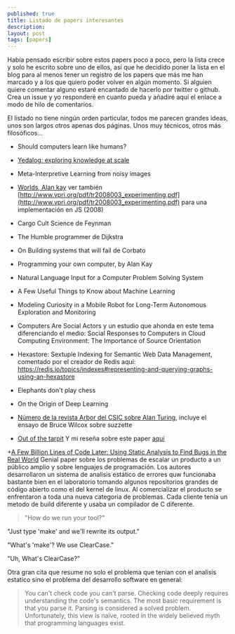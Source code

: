 ```yaml
---
published: true
title: Listado de papers interesantes
description: 
layout: post
tags: [papers] 
---
```


Había pensado escribir sobre estos papers poco a poco, pero la lista crece y solo he escrito sobre uno de ellos, así que he decidido poner la lista en el blog para al menos tener un registro de los papers que más me han marcado y a los que quiero poder volver en algún momento. Si alguien quiere comentar alguno estaré encantado de hacerlo por twitter o github. Crea un issue y yo responderé en cuanto pueda y añadiré aquí el enlace a modo de hilo de comentarios.

El listado no tiene ningún orden particular, todos me parecen grandes ideas, unos son largos otros apenas dos páginas. Unos muy técnicos, otros más filosóficos... 

+ Should computers learn like humans?

+ [Yedalog: exploring knowledge at scale](https://ai.google/research/pubs/pub43462)

+ Meta-Interpretive Learning from noisy images

+ [Worlds, Alan kay](https://www.google.com/url?sa=t&rct=j&q=&esrc=s&source=web&cd=2&cad=rja&uact=8&ved=0ahUKEwjrx7fugYrcAhUPblAKHXX8A2UQFggzMAE&url=http%3A%2F%2Fwww.vpri.org%2Fpdf%2Ftr2011001_final_worlds.pdf&usg=AOvVaw3yoCNzpwaucg8RngBkVX5n) ver también [http://www.vpri.org/pdf/tr2008003_experimenting.pdf](http://www.vpri.org/pdf/tr2008003_experimenting.pdf) para una implementación en JS (2008)

+ Cargo Cult Science de Feynman

+ The Humble programmer de Dijkstra

+ On Building systems that will fail de Corbato

+ Programming your own computer, by Alan Kay

+ Natural Language Input for a Computer Problem Solving System

+ A Few Useful Things to Know about Machine Learning

+ Modeling Curiosity in a Mobile Robot for Long-Term Autonomous Exploration and Monitoring

+ Computers Are Social Actors y un estudio que ahonda en este tema diferenciando el medio: Social Responses to Computers in Cloud Computing Environment: The Importance of Source Orientation

+ Hexastore: Sextuple Indexing for Semantic Web Data Management, comentado por el creador de Redis aquí: https://redis.io/topics/indexes#representing-and-querying-graphs-using-an-hexastore

+ Elephants don't play chess

+ On the Origin of Deep Learning

+ [Número de la revista Arbor del CSIC sobre Alan Turing](http://arbor.revistas.csic.es/index.php/arbor/issue/view/149/showToc), incluye el ensayo de Bruce Wilcox sobre suzzette

+ [Out of the tarpit](http://juanmirod.github.io/public/out-of-the-tarpit.pdf) Y mi reseña sobre este paper [aquí](http://juanmirod.github.io/2018/01/07/out-of-the-tarpit.html)

+[A Few Billion Lines of Code Later: Using Static Analysis to Find Bugs in the Real World](https://cacm.acm.org/magazines/2010/2/69354-a-few-billion-lines-of-code-later/fulltext#FNA) Genial paper sobre los problemas de escalar un producto a un público amplio y sobre lenguajes de programación. Los autores desarrollaron un sistema de analisis estático de errores quw funcionaba bastante bien en el laboratorio tomando algunos repositorios grandes de código abierto como el del kernel de linux. Al comercializar el producto se enfrentaron a toda una nueva categoria de problemas. Cada cliente tenia un metodo de build diferente y usaba un compilador de C diferente.

> "How do we run your tool?"

"Just type 'make' and we'll rewrite its output."

"What's 'make'? We use ClearCase."

"Uh, What's ClearCase?"

Otra gran cita que resume no solo el problema que tenian con el analisis estatico sino el problema del desarrollo software en general:

> You can't check code you can't parse. Checking code deeply requires understanding the code's semantics. The most basic requirement is that you parse it. Parsing is considered a solved problem. Unfortunately, this view is naïve, rooted in the widely believed myth that programming languages exist.

